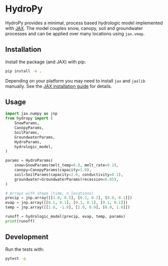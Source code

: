 # HydroPy

HydroPy provides a minimal, process based hydrologic model implemented with
[JAX](https://github.com/google/jax). The model couples snow, canopy, soil and
groundwater processes and can be applied over many locations using `jax.vmap`.

## Installation

Install the package (and JAX) with pip:

```bash
pip install -e .
```

Depending on your platform you may need to install `jax` and `jaxlib` manually.
See the [JAX installation guide](https://github.com/google/jax#installation) for
details.

## Usage

```python
import jax.numpy as jnp
from hydropy import (
    SnowParams,
    CanopyParams,
    SoilParams,
    GroundwaterParams,
    HydroParams,
    hydrologic_model,
)

params = HydroParams(
    snow=SnowParams(melt_temp=0.0, melt_rate=0.1),
    canopy=CanopyParams(capacity=1.0),
    soil=SoilParams(capacity=2.0, conductivity=0.1),
    groundwater=GroundwaterParams(recession=0.05),
)

# Arrays with shape (time, n_locations)
precip = jnp.array([[1.0, 0.5], [0.2, 0.2], [0.0, 0.1]])
evap = jnp.array([[0.1, 0.1], [0.1, 0.1], [0.1, 0.1]])
temp = jnp.array([[1.0, -1.0], [2.0, 0.0], [0.0, 1.0]])

runoff = hydrologic_model(precip, evap, temp, params)
print(runoff)
```

## Development

Run the tests with:

```bash
pytest -q
```
